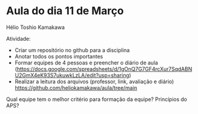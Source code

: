 # Aula do dia 11 de Março

Hélio Toshio Kamakawa

Atividade:
- Criar um repositório no github para a disciplina
- Anotar todos os pontos importantes
- Formar equipes de 4 pessoas e preencher o diário de aula (https://docs.google.com/spreadsheets/d/1gOnQ7G7GF4rcXur7SqdABNU2GmX4eK93S7ukuwkLzLA/edit?usp=sharing)
- Realizar a leitura dos arquivos (professor, link, avaliação e diário)
	https://github.com/heliokamakawa/aula/tree/main 


Qual equipe tem o melhor critério para formação da equipe?
Princípios do APS?